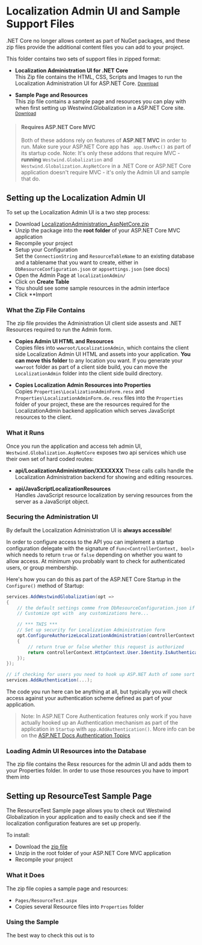 # Localization Admin UI and Sample Support Files
.NET Core no longer allows content as part of NuGet packages, and these zip files provide the additional content files you can add to your project.

This folder contains two sets of support files in zipped format:

* **Localization Administration UI for .NET Core**  
This Zip file contains the HTML, CSS, Scripts and Images to run the Localization Administration UI for ASP.NET Core. 
<small>[Download](https://github.com/RickStrahl/Westwind.Globalization/blob/master/DownloadableAssets/LocalizationAdministrationHtml_AspNetCore.zip?raw=true)</small>

* **Sample Page and Resources**   
This zip file contains a sample page and resources you can play with when first setting up Westwind.Globalization in a ASP.NET Core site.  <small>[Download](https://github.com/RickStrahl/Westwind.Globalization/blob/master/DownloadableAssets/LocalizationSample_AspNetCore.zip?raw=true)</small>

> #### Requires ASP.NET Core MVC
> Both of these addons rely on features of **ASP.NET MVC** in order to run. Make sure your ASP.NET Core app has ` app.UseMvc()` as part of its startup code. Note: It's only these addons that require MVC - **running** `Westwind.Globalization` and `Westwind.Globalization.AspNetCore` in a .NET Core or ASP.NET Core application doesn't require MVC - it's only the Admin UI and sample that do.


## Setting up the Localization Admin UI
To set up the Localization Admin UI is a two step process:

* Download [LocalizationAdministration_AspNetCore.zip](https://github.com/RickStrahl/Westwind.Globalization/blob/master/DownloadableAssets/LocalizationAdministrationHtml_AspNetCore.zip?raw=true)
* Unzip the package into the **root folder** of your ASP.NET Core MVC application
* Recompile your project
* Setup your Configuration  
Set the `ConnectionString` and `ResourceTableName` to an existing database and a tablename that you want to create, either in `DbResourceConfiguration.json` or `appsettings.json` (see docs)
* Open the Admin Page at `localizationAdmin/`
* Click on **Create Table**
* You should see some sample resources in the admin interface
* Click **Import


### What the Zip File Contains
The zip file provides the Administration UI client side assests and .NET Resources required to run the Admin form.

* **Copies Admin UI HTML and Resources**  
Copies files into `wwwroot/LocalizationAdmin`, which contains the client side Localization Admin UI HTML and assets into your application. **You can move this folder** to any location you want. If you generate your `wwwroot` folder as part of a client side build, you can move the `LocalizationAdmin` folder into the client side build directory.

* **Copies Localization Admin Resources into Properties**   
Copies `Properties\LocalizationAdminForm.resx` and `Properties\LocalizationAdminForm.de.resx` files into the `Properties` folder of your project, these are the resources required for the LocalizationAdmin backend application which serves JavaScript resources to the client.

### What it Runs
Once you run the application and access teh admin UI, `Westwind.Globalization.AspNetCore` exposes two api services which use their own set of hard coded routes:

* **api/LocalizationAdministration/XXXXXXX** 
These calls calls handle the Localization Administration backend for showing and editing  resources. 

* **api/JavaScriptLocalizationResources**  
Handles JavaScript resource localization by serving resources from the server as a JavaScript object.

### Securing the Administration UI
By default the Localization Administration UI is **always accessible**!

In order to configure access to the API you can implement a startup configuration delegate with the signature of `Func<ControllerContext, bool>` which needs to return `true` or `false` depending on whether you want to allow access. At minimum you probably want to check for authenticated users, or group membership.

Here's how you can do this as part of the ASP.NET Core Startup in the `Configure()` method of Startup:

```cs
services.AddWestwindGlobalization(opt =>
{                
    // the default settings comme from DbResourceConfiguration.json if exists
    // Customize opt with  any customizations here...

    // *** THIS ***
    // Set up security for Localization Administration form
    opt.ConfigureAuthorizeLocalizationAdministration(controllerContext =>
    {
        // return true or false whether this request is authorized
        return controllerContext.HttpContext.User.Identity.IsAuthenticated;
    });
});

// if checking for users you need to hook up ASP.NET Auth of some sort
services.AddAuthentication(...);
```

The code you run here can be anything at all, but typically you will check access against your authentication scheme defined as part of your application.

> Note: In ASP.NET Core Authentication features only work if you have actually hooked up an Authentication mechanism as part of the application in `Startup` with `app.AddAuthentication()`.
More info can be on the [ASP.NET Docs Authentication Topics](https://docs.microsoft.com/en-us/aspnet/core/security/authentication/)

### Loading Admin UI Resources into the Database
The zip file contains the Resx resources for the admin UI and adds them to your Properties folder. In order to use those resources you have to import them into 


## Setting up ResourceTest Sample Page
The ResourceTest Sample page allows you to check out Westwind Globalization in your application and to easily check and see if the localization configuration features are set up properly.

To install:

* Download the [zip file](https://github.com/RickStrahl/Westwind.Globalization/blob/master/DownloadableAssets/LocalizationSample_AspNetCore.zip?raw=true)
* Unzip in the root folder of your ASP.NET Core MVC application
* Recompile your project

### What it Does
The zip file copies a sample page and resources:

* `Pages/ResourceTest.aspx`
* Copies several Resource files into `Properties` folder


### Using the Sample
The best way to check this out is to 
